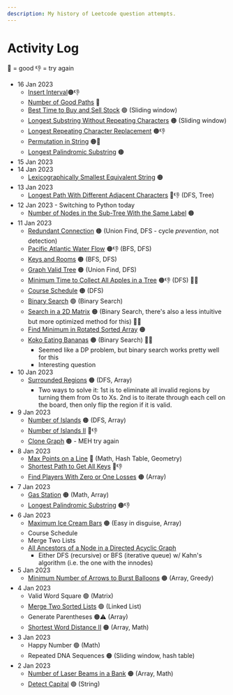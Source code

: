```yaml
---
description: My history of Leetcode question attempts.
---
```


# Activity Log

🎄 = good
👎 = try again

* 16 Jan 2023
  * [Insert Interval](https://leetcode.com/problems/insert-interval)🟠👎
  * [Number of Good Paths](https://leetcode.com/problems/number-of-good-paths) 🔴
  * [Best Time to Buy and Sell Stock](https://leetcode.com/problems/best-time-to-buy-and-sell-stock) 🟢 (Sliding window)
  * [Longest Substring Without Repeating Characters](https://leetcode.com/problems/longest-substring-without-repeating-characters) 🟠 (Sliding window)
  * [Longest Repeating Character Replacement](https://leetcode.com/problems/longest-repeating-character-replacement) 🟠👎
  * [Permutation in String](https://leetcode.com/problems/permutation-in-string) 🟠🎄
  * [Longest Palindromic Substring](https://leetcode.com/problems/longest-palindromic-substring) 🟠
* 15 Jan 2023
* 14 Jan 2023
  * [Lexicographically Smallest Equivalent String](https://leetcode.com/problems/lexicographically-smallest-equivalent-string) 🟠
* 13 Jan 2023
  * [Longest Path With Different Adjacent Characters](https://leetcode.com/problems/longest-path-with-different-adjacent-characters) 🔴👎 (DFS, Tree)
* 12 Jan 2023 - Switching to Python today
  * [Number of Nodes in the Sub-Tree With the Same Label](https://leetcode.com/problems/number-of-nodes-in-the-sub-tree-with-the-same-label) 🟠
* 11 Jan 2023
  * [Redundant Connection](https://leetcode.com/problems/redundant-connection) 🟠 (Union Find, DFS - cycle *prevention*, not detection)
  * [Pacific Atlantic Water Flow](https://leetcode.com/problems/pacific-atlantic-water-flow) 🟠👎 (BFS, DFS)
  * [Keys and Rooms](https://leetcode.com/problems/keys-and-rooms) 🟠 (BFS, DFS)
  * [Graph Valid Tree](https://leetcode.com/problems/graph-valid-tree) 🟠 (Union Find, DFS)
  * [Minimum Time to Collect All Apples in a Tree](https://leetcode.com/problems/minimum-time-to-collect-all-apples-in-a-tree) 🟠👎 (DFS) 🤛🏻
  * [Course Schedule]() 🟠 (DFS)
  * [Binary Search](https://leetcode.com/problems/binary-search/) 🟢 (Binary Search)
  * [Search in a 2D Matrix](https://leetcode.com/problems/search-a-2d-matrix/) 🟠 (Binary Search, there's also a less intuitive but more optimized method for this) 🤛🏻
  * [Find Minimum in Rotated Sorted Array](https://leetcode.com/problems/find-minimum-in-rotated-sorted-array/) 🟠
  * [Koko Eating Bananas](https://leetcode.com/problems/koko-eating-bananas) 🟠 (Binary Search) 🤛🏻
    - Seemed like a DP problem, but binary search works pretty well for this
    - Interesting question
* 10 Jan 2023
  * [Surrounded Regions](https://leetcode.com/problems/surrounded-regions) 🟠  (DFS, Array)
    * Two ways to solve it: 1st is to eliminate all invalid regions by turning them from Os to Xs. 2nd is to iterate through each cell on the board, then only flip the region if it is valid.
* 9 Jan 2023
  * [Number of Islands](https://leetcode.com/problems/number-of-islands) 🟠 (DFS, Array)
  * [Number of Islands II](https://leetcode.com/problems/number-of-islands-ii) 🔴👎
  * [Clone Graph](https://leetcode.com/problems/clone-graph/) 🟠 - MEH try again
* 8 Jan 2023
  * [Max Points on a Line](https://leetcode.com/problems/max-points-on-a-line) 🔴 (Math, Hash Table, Geometry)
  * [Shortest Path to Get All Keys](https://leetcode.com/problems/shortest-path-to-get-all-keys) 🔴👎
  * [Find Players With Zero or One Losses](https://leetcode.com/problems/find-players-with-zero-or-one-losses/) 🟠 (Array)
* 7 Jan 2023
  * [Gas Station](https://leetcode.com/problems/gas-station/) 🟠 (Math, Array)
  * [Longest Palindromic Substring](https://leetcode.com/problems/longest-palindromic-substring) 🟠👎
* 6 Jan 2023
  * [Maximum Ice Cream Bars](https://leetcode.com/problems/maximum-ice-cream-bars) 🟠 (Easy in disguise, Array)
  * Course Schedule
  * Merge Two Lists
  * [All Ancestors of a Node in a Directed Acyclic Graph](https://leetcode.com/problems/all-ancestors-of-a-node-in-a-directed-acyclic-graph)
    * Either DFS (recursive) or BFS (iterative queue) w/ Kahn's algorithm (i.e. the one with the innodes)
* 5 Jan 2023
  * [Minimum Number of Arrows to Burst Balloons](https://leetcode.com/problems/minimum-number-of-arrows-to-burst-balloons) 🟠 (Array, Greedy)
* 4 Jan 2023
  * Valid Word Square 🟢 (Matrix)
  * [Merge Two Sorted Lists](https://leetcode.com/problems/merge-two-sorted-lists/) 🟢 (Linked List)
  * Generate Parentheses 🟠⚠️ (Array)
  * [Shortest Word Distance II](https://leetcode.com/problems/shortest-word-distance-ii) 🟠 (Array, Math)
* 3 Jan 2023
  * Happy Number 🟢  (Math)
  * Repeated DNA Sequences 🟠 (Sliding window, hash table)
* 2 Jan 2023
  * [Number of Laser Beams in a Bank](https://leetcode.com/problems/number-of-laser-beams-in-a-bank) 🟠 (Array, Math)
  * [Detect Capital](https://leetcode.com/problems/detect-capital) 🟢 (String)
